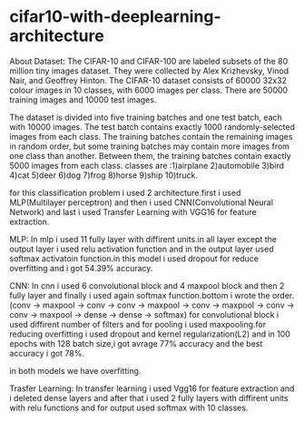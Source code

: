 # cifar10-with-deeplearning-architecture

About Dataset:
The CIFAR-10 and CIFAR-100 are labeled subsets of the 80 million tiny images dataset. They were collected by Alex Krizhevsky, Vinod Nair, and Geoffrey Hinton. 
The CIFAR-10 dataset consists of 60000 32x32 colour images in 10 classes, with 6000 images per class. There are 50000 training images and 10000 test images.

The dataset is divided into five training batches and one test batch, each with 10000 images. The test batch contains exactly 1000 randomly-selected images from each class. The training batches contain the remaining images in random order, but some training batches may contain more images from one class than another. Between them, the training batches contain exactly 5000 images from each class. 
classes are :1)airplane 2)automobile 3)bird 4)cat 5)deer 6)dog 7)frog 8)horse 9)ship 10)truck.

for this classification problem i used 2 architecture.first i used MLP(Multilayer perceptron) and then i used CNN(Convolutional Neural Network) and last i used Transfer Learning with VGG16 for feature extraction.

MLP:
In mlp i used 11 fully layer with diffirent units.in all layer except the output layer i used relu activation function and in the output layer used softmax activatoin function.in this model i used dropout for reduce overfitting and i got 54.39% accuracy.

CNN:
In cnn i used 6 convolutional block and 4 maxpool block and then 2 fully layer and finally i used again softmax function.bottom i wrote the order.
(conv -> maxpool -> conv -> conv -> maxpool -> conv -> maxpool -> conv -> conv -> maxpool -> dense -> dense -> softmax)
for convolutional block i used diffirent number of filters and for pooling i used maxpooling.for reducing overfitting i used dropout and kernel regularization(L2) and in 100 epochs with 128 batch size,i got avrage 77% accuracy and the best accuracy i got 78%.

in both models we have overfitting.

Trasfer Learning:
In transfer learning i used Vgg16 for feature extraction and i deleted dense layers and after that i used 2 fully layers with diffirent units with relu functions and for output used softmax with 10 classes.
